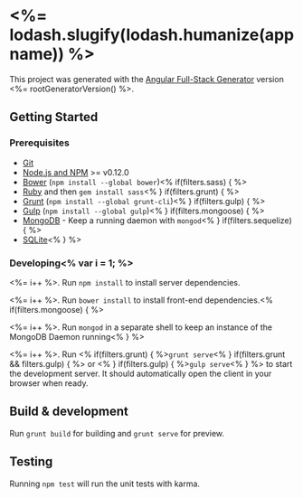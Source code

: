 # <%= lodash.slugify(lodash.humanize(appname)) %>

This project was generated with the [Angular Full-Stack Generator](https://github.com/DaftMonk/generator-express-api) version <%= rootGeneratorVersion() %>.

## Getting Started

### Prerequisites

- [Git](https://git-scm.com/)
- [Node.js and NPM](nodejs.org) >= v0.12.0
- [Bower](bower.io) (`npm install --global bower`)<% if(filters.sass) { %>
- [Ruby](https://www.ruby-lang.org) and then `gem install sass`<% } if(filters.grunt) { %>
- [Grunt](http://gruntjs.com/) (`npm install --global grunt-cli`)<% } if(filters.gulp) { %>
- [Gulp](http://gulpjs.com/) (`npm install --global gulp`)<% } if(filters.mongoose) { %>
- [MongoDB](https://www.mongodb.org/) - Keep a running daemon with `mongod`<% } if(filters.sequelize) { %>
- [SQLite](https://www.sqlite.org/quickstart.html)<% } %>

### Developing<% var i = 1; %>

<%= i++ %>. Run `npm install` to install server dependencies.

<%= i++ %>. Run `bower install` to install front-end dependencies.<% if(filters.mongoose) { %>

<%= i++ %>. Run `mongod` in a separate shell to keep an instance of the MongoDB Daemon running<% } %>

<%= i++ %>. Run <% if(filters.grunt) { %>`grunt serve`<% } if(filters.grunt && filters.gulp) { %> or <% } if(filters.gulp) { %>`gulp serve`<% } %> to start the development server. It should automatically open the client in your browser when ready.

## Build & development

Run `grunt build` for building and `grunt serve` for preview.

## Testing

Running `npm test` will run the unit tests with karma.
